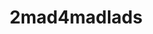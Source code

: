 ---
title: 2mad4madlads
crosslinks:
- 2mad42mad4madlads
- mildlyinteresting
- OutOfTheLoop
- madlads
- HumansAreMetal
- AskOuija
- Whooosh
- SneakyBackgroundFeet
- livven
- SwordOrSheath
---